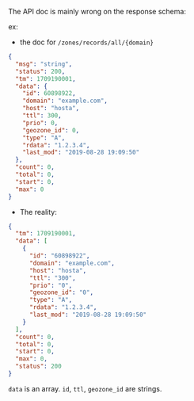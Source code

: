 The API doc is mainly wrong on the response schema:

ex:

- the doc for `/zones/records/all/{domain}`

```json
{
  "msg": "string",
  "status": 200,
  "tm": 1709190001,
  "data": {
    "id": 60898922,
    "domain": "example.com",
    "host": "hosta",
    "ttl": 300,
    "prio": 0,
    "geozone_id": 0,
    "type": "A",
    "rdata": "1.2.3.4",
    "last_mod": "2019-08-28 19:09:50"
  },
  "count": 0,
  "total": 0,
  "start": 0,
  "max": 0
}
```

- The reality:

```json
{
  "tm": 1709190001,
  "data": [
    {
      "id": "60898922",
      "domain": "example.com",
      "host": "hosta",
      "ttl": "300",
      "prio": "0",
      "geozone_id": "0",
      "type": "A",
      "rdata": "1.2.3.4",
      "last_mod": "2019-08-28 19:09:50"
    }
  ],
  "count": 0,
  "total": 0,
  "start": 0,
  "max": 0,
  "status": 200
}
```

`data` is an array.
`id`, `ttl`, `geozone_id` are strings.
